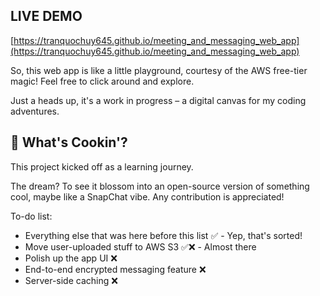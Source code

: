 ## LIVE DEMO
[https://tranquochuy645.github.io/meeting_and_messaging_web_app](https://tranquochuy645.github.io/meeting_and_messaging_web_app)

So, this web app is like a little playground, courtesy of the AWS free-tier magic! Feel free to click around and explore.

Just a heads up, it's a work in progress – a digital canvas for my coding adventures.

## 🚀 What's Cookin'?

This project kicked off as a learning journey. 

The dream? To see it blossom into an open-source version of something cool, maybe like a SnapChat vibe. Any contribution is appreciated!

To-do list:

- Everything else that was here before this list ✅ - Yep, that's sorted!
- Move user-uploaded stuff to AWS S3 ✅❌ - Almost there
- Polish up the app UI ❌
- End-to-end encrypted messaging feature ❌ 
- Server-side caching ❌
